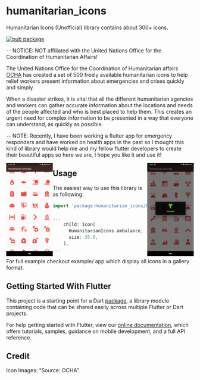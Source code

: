 # humanitarian_icons

Humanitarian Icons (Unofficial) library contains about 300+ icons.

[![pub package](https://img.shields.io/pub/v/humanitarian_icons.svg)](https://pub.dev/packages/humanitarian_icons)

-- NOTICE: NOT affiliated with the United Nations Office for the Coordination of Humanitarian Affairs!

The United Nations Office for the Coordination of Humanitarian affairs [OCHA](https://www.unocha.org/story/ocha-launches-500-free-humanitarian-symbols) has created a set of 500 freely available humanitarian icons to help relief workers present information about emergencies and crises quickly and simply.

When a disaster strikes, it is vital that all the different humanitarian agencies and workers can gather accurate information about the locations and needs of the people affected and who is best placed to help them. This creates an urgent need for complex information to be presented in a way that everyone can understand, as quickly as possible.

-- NOTE: Recently, I have been working a flutter app for emergency responders and have worked on health apps in the past so I thought this kind of library would help me and my fellow flutter developers to create their beautiful apps so here we are, I hope you like it and use it!

<img align="left" src="screenshots/screenshot_1.png" height="250em" />
<img align="right" src="screenshots/screenshot_2.png" height="250em" />

## Usage

The easiest way to use this library is as following:

```dart
import 'package:humanitarian_icons/humanitarian_icons.dart';

...
    child: Icon(
      HumanitarianIcons.ambulance,
      size: 35.0,
    ),
...
```

For full example checkout example/ app which display all icons in a gallery format.

## Getting Started With Flutter

This project is a starting point for a Dart
[package](https://flutter.dev/developing-packages/),
a library module containing code that can be shared easily across
multiple Flutter or Dart projects.

For help getting started with Flutter, view our 
[online documentation](https://flutter.dev/docs), which offers tutorials, 
samples, guidance on mobile development, and a full API reference.

## Credit

Icon Images: “Source: OCHA”.
